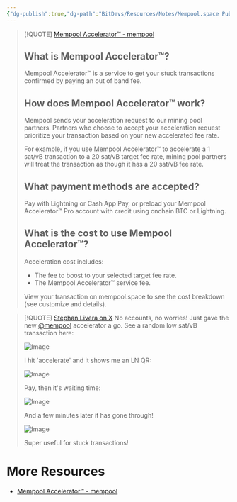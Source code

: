 ```yaml
---
{"dg-publish":true,"dg-path":"BitDevs/Resources/Notes/Mempool.space Publicly Releases Mempool Accelerator Tool.md","permalink":"/bit-devs/resources/notes/mempool-space-publicly-releases-mempool-accelerator-tool/","title":"Mempool.space Publicly Releases Mempool Accelerator Tool","tags":["bitcoin","bitdevs","socratic-36"],"noteIcon":"3","created":"2024-07-19T22:13:20.754-10:00","updated":"2024-07-19T22:31:08.557-10:00"}
---
```





> [!QUOTE] [Mempool Accelerator™ - mempool](https://mempool.space/accelerator)
> ## What is Mempool Accelerator™?
> 
> Mempool Accelerator™ is a service to get your stuck transactions confirmed by paying an out of band fee.
> 
> ## How does Mempool Accelerator™ work?
> 
> Mempool sends your acceleration request to our mining pool partners. Partners who choose to accept your acceleration request prioritize your transaction based on your new accelerated fee rate.
> 
> For example, if you use Mempool Accelerator™ to accelerate a 1 sat/vB transaction to a 20 sat/vB target fee rate, mining pool partners will treat the transaction as though it has a 20 sat/vB fee rate.
> 
> ## What payment methods are accepted?
> 
> Pay with Lightning or Cash App Pay, or preload your Mempool Accelerator™ Pro account with credit using onchain BTC or Lightning.
> 
> ## What is the cost to use Mempool Accelerator™?
> 
> Acceleration cost includes:
> - The fee to boost to your selected target fee rate.
> - The Mempool Accelerator™ service fee.
> 
> View your transaction on mempool.space to see the cost breakdown (see customize and details).

> [!QUOTE] [Stephan Livera on X](https://x.com/stephanlivera/status/1811386469329637453)
> No accounts, no worries! Just gave the new [@mempool](https://x.com/mempool) accelerator a go. See a random low sat/vB transaction here:
> 
> ![Image](https://pbs.twimg.com/media/GSNVMrnbcAAg81A?format=jpg&name=medium)
> 
> I hit 'accelerate' and it shows me an LN QR:
> 
> ![Image](https://pbs.twimg.com/media/GSNVkPBWQAEb3m7?format=jpg&name=medium)
> 
> Pay, then it's waiting time:
> 
> ![Image](https://pbs.twimg.com/media/GSNVpcwa0AA_A45?format=jpg&name=medium)
> 
> And a few minutes later it has gone through!
> 
> ![Image](https://pbs.twimg.com/media/GSNVx-dW0AAbcTL?format=jpg&name=medium)
> 
> Super useful for stuck transactions!



# More Resources
- [Mempool Accelerator™ - mempool](https://mempool.space/accelerator)

